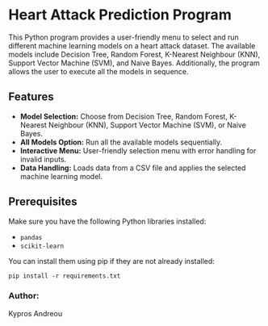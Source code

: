 # Heart Attack Prediction Program
This Python program provides a user-friendly menu to select and run different machine learning models on a heart attack dataset. The available models include Decision Tree, Random Forest, K-Nearest Neighbour (KNN), Support Vector Machine (SVM), and Naive Bayes. Additionally, the program allows the user to execute all the models in sequence.

## Features

- **Model Selection:** Choose from Decision Tree, Random Forest, K-Nearest Neighbour (KNN), Support Vector Machine (SVM), or Naive Bayes.
- **All Models Option:** Run all the available models sequentially.
- **Interactive Menu:** User-friendly selection menu with error handling for invalid inputs.
- **Data Handling:** Loads data from a CSV file and applies the selected machine learning model.

## Prerequisites

Make sure you have the following Python libraries installed:

- `pandas`
- `scikit-learn`

You can install them using pip if they are not already installed:

```
pip install -r requirements.txt
```

### Author:
Kypros Andreou
